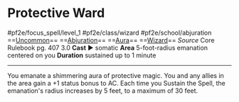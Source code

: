 # Protective Ward
#pf2e/focus_spell/level_1 #pf2e/class/wizard #pf2e/school/abjuration 
==[Uncommon](Uncommon.md)== ==[Abjuration](Abjuration.md)== ==[Aura](Aura.md)== ==[Wizard](Wizard.md)==
*Source* Core Rulebook pg. 407 3.0
**Cast** ► somatic
**Area** 5-foot-radius emanation centered on you
**Duration** sustained up to 1 minute

---
You emanate a shimmering aura of protective magic. You and any allies in the area gain a +1 status bonus to AC. Each time you Sustain the Spell, the emanation's radius increases by 5 feet, to a maximum of 30 feet.